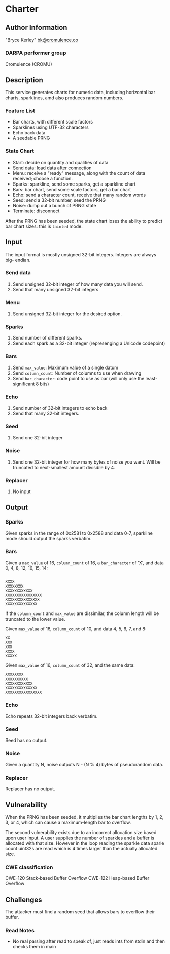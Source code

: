 # Charter

## Author Information

"Bryce Kerley" <bk@cromulence.co>

### DARPA performer group
Cromulence (CROMU)

## Description

This service generates charts for numeric data, including horizontal bar charts,
sparklines, amd also produces random numbers.

### Feature List

* Bar charts, with different scale factors
* Sparklines using UTF-32 characters
* Echo back data
* A seedable PRNG

### State Chart

* Start: decide on quantity and qualities of data
* Send data: load data after connection
* Menu: receive a "ready" message, along with the count of data received; choose
  a function.
* Sparks: sparkline, send some sparks, get a sparkline chart
* Bars: bar chart, send some scale factors, get a bar chart
* Echo: send a character count, receive that many random words
* Seed: send a 32-bit number, seed the PRNG
* Noise: dump out a bunch of PRNG state
* Terminate: disconnect

After the PRNG has been seeded, the state chart loses the ability to predict
bar chart sizes: this is `tainted` mode.

## Input

The input format is mostly unsigned 32-bit integers. Integers are always big-
endian.

### Send data

1. Send unsigned 32-bit integer of how many data you will send.
2. Send that many unsigned 32-bit integers

### Menu

1. Send unsigned 32-bit integer for the desired option.

### Sparks

1. Send number of different sparks.
2. Send each spark as a 32-bit integer (represenging a Unicode codepoint)

### Bars

1. Send `max_value`: Maximum value of a single datum
2. Send `column_count`: Number of columns to use when drawing
3. Send `bar_character`: code point to use as bar (will only use the least-significant
   8 bits)

### Echo

1. Send number of 32-bit integers to echo back
2. Send that many 32-bit integers.

### Seed

1. Send one 32-bit integer

### Noise

1. Send one 32-bit integer for how many bytes of noise you want. Will be
   truncated to next-smallest amount divisible by 4.

### Replacer

1. No input

## Output

### Sparks

Given sparks in the range of 0x2581 to 0x2588 and data 0-7, sparkline mode
should output the sparks verbatim.

### Bars

Given a `max_value` of 16, `column_count` of 16, a `bar_character` of 'X', and
data 0, 4, 8, 12, 16, 15, 14:

```

XXXX
XXXXXXXX
XXXXXXXXXXXX
XXXXXXXXXXXXXXXX
XXXXXXXXXXXXXXX
XXXXXXXXXXXXXX
```

If the `column_count` and `max_value` are dissimilar, the column length will
be truncated to the lower value.

Given `max_value` of 16, `column_count` of 10, and data 4, 5, 6, 7, and 8:

```
XX
XXX
XXX
XXXX
XXXXX
```

Given `max_value` of 16, `column_count` of 32, and the same data:

```
XXXXXXXX
XXXXXXXXXX
XXXXXXXXXXXX
XXXXXXXXXXXXXX
XXXXXXXXXXXXXXXX
```

### Echo

Echo repeats 32-bit integers back verbatim.

### Seed

Seed has no output.

### Noise

Given a quantity N, noise outputs N - (N % 4) bytes of pseudorandom data.

### Replacer

Replacer has no output.

## Vulnerability
When the PRNG has been seeded, it multiplies the bar chart lengths by 1, 2, 3,
or 4, which can cause a maximum-length bar to overflow.

The second vulnerability exists due to an incorrect allocation size based upon user input. A user supplies the number of sparkles and a buffer is allocated with that size. However in the loop reading  the sparkle data sparle count uint32s are read which is 4 times larger than the actually allocated size.

### CWE classification
CWE-120 Stack-based Buffer Overflow
CWE-122 Heap-based Buffer Overflow

## Challenges

The attacker must find a random seed that allows bars to overflow their buffer.

### Read Notes

* No real parsing after read to speak of, just reads ints from stdin and then checks
  them in main
